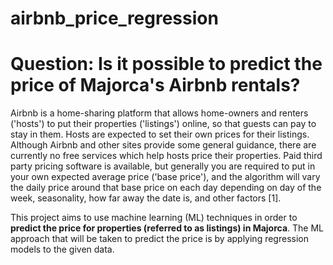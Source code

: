 # airbnb_price_regression

# Question: Is it possible to predict the price of Majorca's Airbnb rentals?

Airbnb is a home-sharing platform that allows home-owners and renters ('hosts') to put their properties ('listings') online, so that guests can pay to stay in them. Hosts are expected to set their own prices for their listings. Although Airbnb and other sites provide some general guidance, there are currently no free services which help hosts price their properties. Paid third party pricing software is available, but generally you are required to put in your own expected average price ('base price'), and the algorithm will vary the daily price around that base price on each day depending on day of the week, seasonality, how far away the date is, and other factors [1].

This project aims to use machine learning (ML) techniques in order to **predict the price for properties (referred to as listings) in Majorca**. The ML approach that will be taken to predict the price is by applying regression models to the given data.

